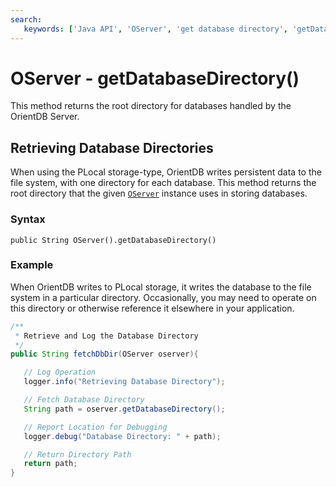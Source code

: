 ```yaml
---
search:
   keywords: ['Java API', 'OServer', 'get database directory', 'getDatabaseDirectory']
---
```


# OServer - getDatabaseDirectory()

This method returns the root directory for databases handled by the OrientDB Server.

## Retrieving Database Directories

When using the PLocal storage-type, OrientDB writes persistent data to the file system, with one directory for each database.  This method returns the root directory that the given [`OServer`](Java-Ref-OServer.md) instance uses in storing databases.

### Syntax

```
public String OServer().getDatabaseDirectory()
```

### Example

When OrientDB writes to PLocal storage, it writes the database to the file system in a particular directory.  Occasionally, you may need to operate on this directory or otherwise reference it elsewhere in your application.

```java
/**
 * Retrieve and Log the Database Directory
 */
public String fetchDbDir(OServer oserver){

   // Log Operation
   logger.info("Retrieving Database Directory");

   // Fetch Database Directory
   String path = oserver.getDatabaseDirectory();

   // Report Location for Debugging
   logger.debug("Database Directory: " + path);

   // Return Directory Path
   return path;
}
```
